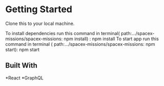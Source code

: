 # Getting Started

Clone this to your local machine.

To install dependencies run this command in terminal( path:.../spacex-missions/spacex-missions: npm install) : npm install
To start app run this command in terminal ( path:.../spacex-missions/spacex-missions: npm start): npm start

## Built With

*React
*GraphQL
